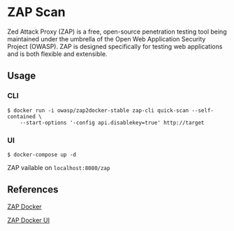 # ZAP Scan

Zed Attack Proxy (ZAP) is a free, open-source penetration testing tool being maintained under the umbrella of the Open Web Application Security Project (OWASP). ZAP is designed specifically for testing web applications and is both flexible and extensible.

## Usage

### CLI

~~~
$ docker run -i owasp/zap2docker-stable zap-cli quick-scan --self-contained \
    --start-options '-config api.disablekey=true' http://target
~~~

### UI

~~~
$ docker-compose up -d
~~~

ZAP vailable on `localhost:8080/zap`

## References

[ZAP Docker](https://www.zaproxy.org/docs/docker/about/)

[ZAP Docker UI](https://www.zaproxy.org/docs/docker/webswing/)